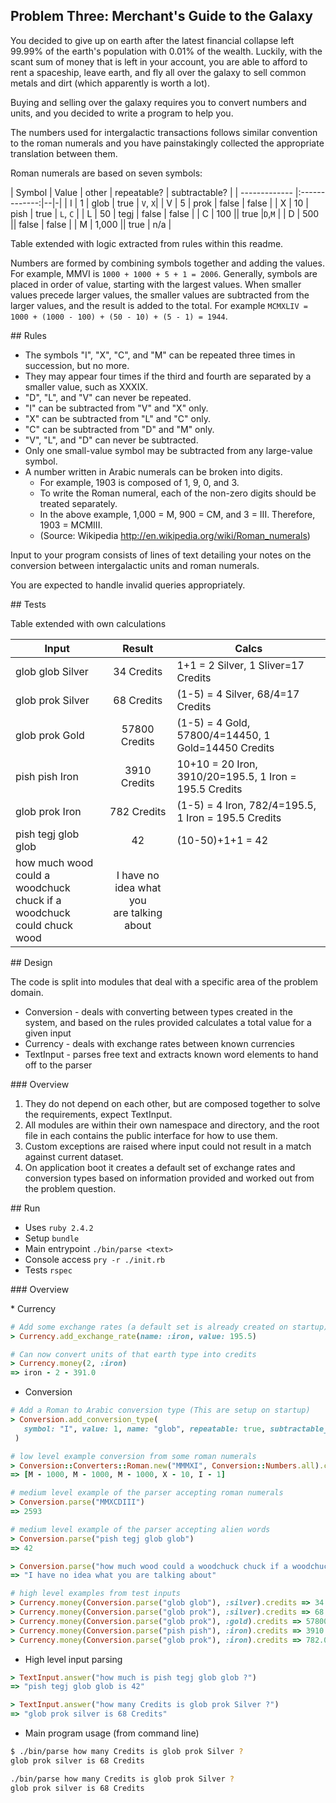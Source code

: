 ## Problem Three: Merchant's Guide to the Galaxy

You decided to give up on earth after the latest financial collapse left 99.99% of the earth's population with 0.01% of the wealth. Luckily, with the scant sum of money that is left in your account, you are able to afford to rent a spaceship, leave earth, and fly all over the galaxy to sell common metals and dirt (which apparently is worth a lot).

Buying and selling over the galaxy requires you to convert numbers and units, and you decided to write a program to help you.

The numbers used for intergalactic transactions follows similar convention to the roman numerals and you have painstakingly collected the appropriate translation between them.

Roman numerals are based on seven symbols:

| Symbol        | Value         | other | repeatable? | subtractable? |
| ------------- |:-------------:|--|-|
| I | 1   | glob | true  | `V`, `X`|
| V | 5   | prok | false | false |
| X | 10  | pish | true  | `L`, `C` |
| L | 50  | tegj | false | false |
| C | 100 || true |`D`,`M` |
| D | 500 || false | false |
| M | 1,000 || true | n/a |

Table extended with logic extracted from rules within this readme.

Numbers are formed by combining symbols together and adding the values. For example, MMVI is `1000 + 1000 + 5 + 1 = 2006`. Generally, symbols are placed in order of value, starting with the largest values. When smaller values precede larger values, the smaller values are subtracted from the larger values, and the result is added to the total. For example `MCMXLIV = 1000 + (1000 - 100) + (50 - 10) + (5 - 1) = 1944`.

## Rules

* The symbols "I", "X", "C", and "M" can be repeated three times in succession, but no more.
* They may appear four times if the third and fourth are separated by a smaller value, such as XXXIX.
* "D", "L", and "V" can never be repeated.
* "I" can be subtracted from "V" and "X" only.
* "X" can be subtracted from "L" and "C" only.
* "C" can be subtracted from "D" and "M" only.
* "V", "L", and "D" can never be subtracted.
* Only one small-value symbol may be subtracted from any large-value symbol.
* A number written in Arabic numerals can be broken into digits.
  * For example, 1903 is composed of 1, 9, 0, and 3.
  * To write the Roman numeral, each of the non-zero digits should be treated separately.
  * In the above example, 1,000 = M, 900 = CM, and 3 = III. Therefore, 1903 = MCMIII.
  * (Source: Wikipedia http://en.wikipedia.org/wiki/Roman_numerals)

Input to your program consists of lines of text detailing your notes on the conversion between intergalactic units and roman numerals.

You are expected to handle invalid queries appropriately.

## Tests

Table extended with own calculations

| Input        | Result         | Calcs |
| ------------- |:-------------:|-|
| glob glob Silver    | 34 Credits    | 1+1 = 2 Silver, 1 Sliver=17 Credits  |
| glob prok Silver    | 68 Credits    | (1-5) = 4 Silver, 68/4=17 Credits |
| glob prok Gold      | 57800 Credits | (1-5) = 4 Gold, 57800/4=14450, 1 Gold=14450 Credits   |
| pish pish Iron      | 3910 Credits  | 10+10 = 20 Iron, 3910/20=195.5, 1 Iron = 195.5 Credits |
| glob prok Iron      | 782 Credits   | (1-5) = 4 Iron, 782/4=195.5, 1 Iron = 195.5 Credits  |
| pish tegj glob glob | 42            | (10-50)+1+1 = 42 |
| how much wood could a <br>woodchuck chuck if a <br>woodchuck could chuck wood | I have no idea what you <br>are talking about |


## Design

The code is split into modules that deal with a specific area of the problem domain.

* Conversion - deals with converting between types created in the system, and based on the rules provided calculates a total value for a given input
* Currency - deals with exchange rates between known currencies
* TextInput - parses free text and extracts known word elements to hand off to the parser

### Overview

1. They do not depend on each other, but are composed together to solve the requirements, expect TextInput.
1. All modules are within their own namespace and directory, and the root file in each contains the public interface for how to use them.
1. Custom exceptions are raised where input could not result in a match against current dataset.
1. On application boot it creates a default set of exchange rates and conversion types based on information provided and worked out from the problem question.

## Run

* Uses `ruby 2.4.2`
* Setup `bundle`
* Main entrypoint `./bin/parse <text>`
* Console access `pry -r ./init.rb`
* Tests `rspec`

### Overview

* Currency

```ruby
# Add some exchange rates (a default set is already created on startup)
> Currency.add_exchange_rate(name: :iron, value: 195.5)

# Can now convert units of that earth type into credits
> Currency.money(2, :iron)
=> iron - 2 - 391.0
```

* Conversion

```ruby
# Add a Roman to Arabic conversion type (This are setup on startup)
> Conversion.add_conversion_type(
   symbol: "I", value: 1, name: "glob", repeatable: true, subtractable_by: ["V", "X"]
 )

# low level example conversion from some roman numerals
> Conversion::Converters::Roman.new("MMMXI", Conversion::Numbers.all).convert
=> [M - 1000, M - 1000, M - 1000, X - 10, I - 1]

# medium level example of the parser accepting roman numerals
> Conversion.parse("MMXCDIII")
=> 2593

# medium level example of the parser accepting alien words
> Conversion.parse("pish tegj glob glob")
=> 42

> Conversion.parse("how much wood could a woodchuck chuck if a woodchuck could chuck wood")
=> "I have no idea what you are talking about"

# high level examples from test inputs
> Currency.money(Conversion.parse("glob glob"), :silver).credits => 34
> Currency.money(Conversion.parse("glob prok"), :silver).credits => 68
> Currency.money(Conversion.parse("glob prok"), :gold).credits => 57800
> Currency.money(Conversion.parse("pish pish"), :iron).credits => 3910.0
> Currency.money(Conversion.parse("glob prok"), :iron).credits => 782.0
```

* High level input parsing

```ruby
> TextInput.answer("how much is pish tegj glob glob ?")
=> "pish tegj glob glob is 42"

> TextInput.answer("how many Credits is glob prok Silver ?")
=> "glob prok silver is 68 Credits"
```

* Main program usage (from command line)

```bash
$ ./bin/parse how many Credits is glob prok Silver ?
glob prok silver is 68 Credits

./bin/parse how many Credits is glob prok Silver ?
glob prok silver is 68 Credits
```
